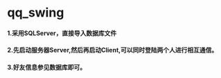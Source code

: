 # qq_swing

#### 1.采用SQLServer，直接导入数据库文件

#### 2.先启动服务器Server,然后再启动Client,可以同时登陆两个人进行相互通信。

#### 3.好友信息参见数据库即可。

